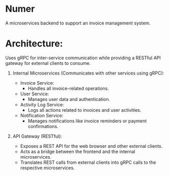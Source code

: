 # Numer

A microservices backend to support an invoice management system.

# Architecture: 
Uses gRPC for inter-service communication while providing a RESTful API gateway for external clients to consume.

1. Internal Microservices (Communicates with other services using gRPC):
    - Invoice Service: 
        - Handles all invoice-related operations.
    - User Service: 
        - Manages user data and authentication.
    - Activity Log Service: 
        - Logs all actions related to invoices and user activities.
    - Notification Service: 
        - Manages notifications like invoice reminders or payment confirmations.

2. API Gateway (RESTful):
    - Exposes a REST API for the web browser and other external clients.
    - Acts as a bridge between the frontend and the internal microservices.
    - Translates REST calls from external clients into gRPC calls to the respective microservices.

